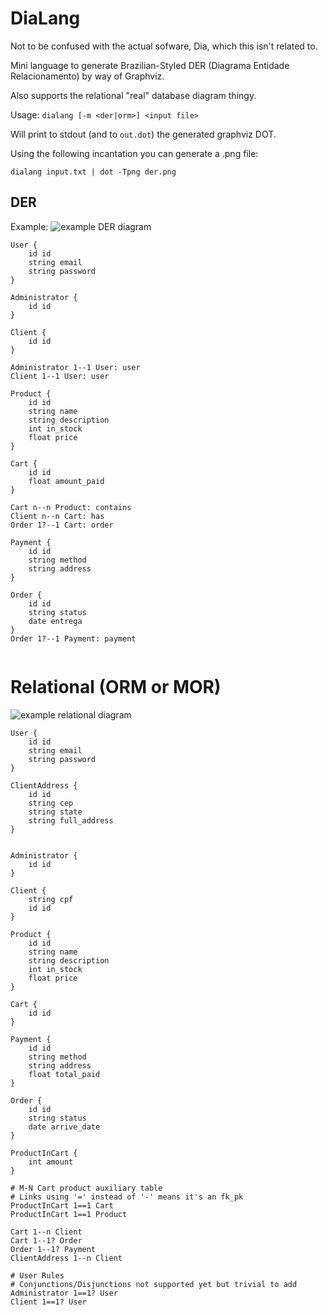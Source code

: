 # DiaLang
Not to be confused with the actual sofware, Dia, which this isn't related to.

Mini language to generate Brazilian-Styled DER (Diagrama Entidade Relacionamento) by way of Graphviz.

Also supports the relational "real" database diagram thingy.

Usage: `dialang [-m <der|orm>] <input file>`

Will print to stdout (and to `out.dot`) the generated graphviz DOT.

Using the following incantation you can generate a .png file:

```dialang input.txt | dot -Tpng der.png```


## DER
Example:
![example DER diagram](./img/der.png)

```
User {
    id id
    string email
    string password
}

Administrator {
    id id
}

Client {
    id id
}

Administrator 1--1 User: user
Client 1--1 User: user

Product {
    id id
    string name
    string description
    int in_stock
    float price
}

Cart {
    id id
    float amount_paid
}

Cart n--n Product: contains
Client n--n Cart: has
Order 1?--1 Cart: order

Payment {
    id id
    string method
    string address
}

Order {
    id id
    string status
    date entrega
}
Order 1?--1 Payment: payment
  
```

# Relational (ORM or MOR)
![example relational diagram](./img/orm.png)
```
User {
    id id
    string email
    string password
}

ClientAddress {
    id id
    string cep
    string state
    string full_address
}


Administrator {
    id id
}

Client {
    string cpf
    id id
}

Product {
    id id
    string name
    string description
    int in_stock
    float price
}

Cart {
    id id
}

Payment {
    id id
    string method
    string address
    float total_paid
}

Order {
    id id
    string status
    date arrive_date
}

ProductInCart {
    int amount
}

# M-N Cart product auxiliary table
# Links using '=' instead of '-' means it's an fk_pk
ProductInCart 1==1 Cart
ProductInCart 1==1 Product

Cart 1--n Client
Cart 1--1? Order
Order 1--1? Payment
ClientAddress 1--n Client

# User Rules
# Conjunctions/Disjunctions not supported yet but trivial to add
Administrator 1==1? User
Client 1==1? User
```
